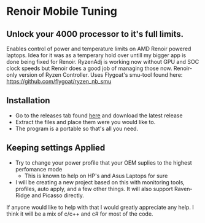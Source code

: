 # Renoir Mobile Tuning
## Unlock your 4000 processor to it's full limits.
Enables control of power and temperature limits on AMD Renoir powered laptops.
Idea for it was as a temperary hold over untill my bigger app is done being fixed for Renoir. RyzenAdj is working now without GPU and SOC clock speeds but Renoir does a good job of managing those now. Renoir-only version of Ryzen Controller. Uses Flygoat's smu-tool found here: https://github.com/flygoat/ryzen_nb_smu
## Installation
- Go to the releases tab found [here](https://github.com/sbski/Renoir-Mobile-Tuning/releases) and download the latest release
- Extract the files and place them were you would like to.
- The program is a portable so that's all you need.
## Keeping settings Applied
- Try to change your power profile that your OEM suplies to the highest perfomance mode
  - This is known to help on HP's and Asus Laptops for sure
- I will be creating a new project based on this with monitoring tools, profiles, auto apply, and a few other things. It will also support Raven-Ridge and Picasso directly. 

If anyone would like to help with that I would greatly appreciate any help. I think it will be a mix of c/c++ and c# for most of the code.  

